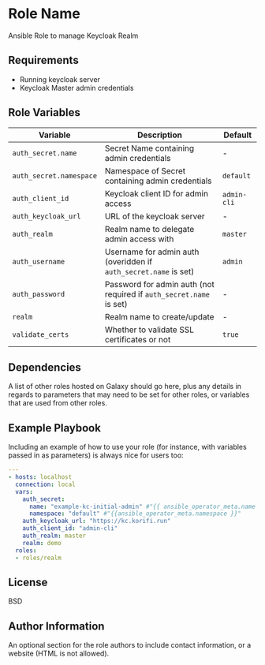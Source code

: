 Role Name
=========

Ansible Role to manage Keycloak Realm

Requirements
------------

- Running keycloak server
- Keycloak Master admin credentials

Role Variables
--------------

| Variable | Description | Default |
| -- | -- | -- |
| `auth_secret.name` | Secret Name containing admin credentials | - |
| `auth_secret.namespace` | Namespace of Secret containing admin credentials | `default` |
| `auth_client_id` | Keycloak client ID for admin access | `admin-cli` |
| `auth_keycloak_url` | URL of the keycloak server | - |
| `auth_realm` | Realm name to delegate admin access with | `master` |
| `auth_username` | Username for admin auth (overidden if `auth_secret.name` is set) | `admin` |
| `auth_password` | Password for admin auth (not required if `auth_secret.name` is set) | - |
| `realm` | Realm name to create/update | - |
| `validate_certs` | Whether to validate SSL certificates or not | `true` |

Dependencies
------------

A list of other roles hosted on Galaxy should go here, plus any details in regards to parameters that may need to be set
for other roles, or variables that are used from other roles.

Example Playbook
----------------

Including an example of how to use your role (for instance, with variables passed in as parameters) is always nice for
users too:

```yaml
---
- hosts: localhost
  connection: local
  vars:
    auth_secret:
      name: "example-kc-initial-admin" #"{{ ansible_operator_meta.name }}-secret"
      namespace: "default" #"{{ansible_operator_meta.namespace }}"
    auth_keycloak_url: "https://kc.korifi.run"
    auth_client_id: "admin-cli"
    auth_realm: master
    realm: demo
  roles:
  - roles/realm
```

License
-------

BSD

Author Information
------------------

An optional section for the role authors to include contact information, or a website (HTML is not allowed).

